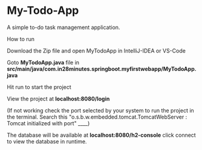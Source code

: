 # My-Todo-App
A simple to-do task management application.

How to run

Download the Zip file and open MyTodoApp in IntelliJ-IDEA or VS-Code

Goto     <b>MyTodoApp.java</b>     file in     <b>src/main/java/com.in28minutes.springboot.myfirstwebapp/MyTodoApp.java</b>

Hit run to start the project

View the project at    <b>localhost:8080/login</b>

(If not working check the port selected by your system to run the project in the terminal. Search this "o.s.b.w.embedded.tomcat.TomcatWebServer : Tomcat initialized with port" ____)

The database will be available at    <b>localhost:8080/h2-console</b>    click connect to view the database in runtime.
